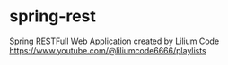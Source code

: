 # spring-rest 
Spring RESTFull Web Application created by Lilium Code https://www.youtube.com/@liliumcode6666/playlists
